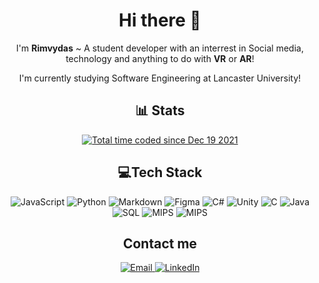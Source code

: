 <h1 align="center">
    Hi there 👋
</h1>

<p align="center">
    I'm <b>Rimvydas</b> ~ A student developer with an interrest in Social media, technology and anything to do with <b>VR</b> or <b>AR</b>!
</p>
<p align="center">
    I'm currently studying Software Engineering at Lancaster University!
</p>

<h2 align="center">
    📊 Stats
</h2>

<p align="center">
    <!--<img src="https://github-readme-stats.vercel.app/api?username=Rimichu&amp;theme=react&amp;hide_border=true&amp;include_all_commits=true&amp;count_private=true" alt=""> 
<br>-->
    <img src="https://github-readme-stats.vercel.app/api/top-langs/?username=Rimichu&hide_progress=true&amp;theme=react&amp;hide_border=true&amp;include_all_commits=true&amp;count_private=false&amp;layout=compact" alt="">
<br>   
<!--<br>
    <img src="https://github-readme-stats.vercel.app/api/wakatime?username=Rimichu" alt="">
<br>-->
    <a href="https://wakatime.com/@b9c00289-2be0-48ce-81c5-1af358c056de"><img src="https://wakatime.com/badge/user/b9c00289-2be0-48ce-81c5-1af358c056de.svg" alt="Total time coded since Dec 19 2021" /></a>
</p>

<h2 align="center">
    💻Tech Stack
</h2>

<p align="center">
    <img src="https://img.shields.io/badge/javascript-%23323330.svg?style=for-the-badge&amp;logo=javascript&amp;logoColor=%23F7DF1E" alt="JavaScript"> 
    <img src="https://img.shields.io/badge/python-3670A0?style=for-the-badge&amp;logo=python&amp;logoColor=ffdd54" alt="Python">
    <img src="https://img.shields.io/badge/markdown-%23000000.svg?style=for-the-badge&amp;logo=markdown&amp;logoColor=white" alt="Markdown">
    <!--<img src="https://img.shields.io/badge/p5.js-ED225D?style=for-the-badge&amp;logo=p5.js&amp;logoColor=FFFFFF" alt="p5js">-->
    <!--<img src="https://img.shields.io/badge/numpy-%23013243.svg?style=for-the-badge&amp;logo=numpy&amp;logoColor=white" alt="NumPy">--> 
    <!--<img src="https://img.shields.io/badge/Plotly-%233F4F75.svg?style=for-the-badge&amp;logo=plotly&amp;logoColor=white" alt="Plotly">-->     
    <img src="https://img.shields.io/badge/figma-%23F24E1E.svg?style=for-the-badge&amp;logo=figma&amp;logoColor=white" alt="Figma">
    <img src="https://img.shields.io/badge/C%23-darkgreen?style=for-the-badge&amp;logo=C sharp&amp;logoColor=white" alt="C#">
    <img src="https://img.shields.io/badge/Unity-black?style=for-the-badge&amp;logo=Unity&amp;logoColor=white" alt="Unity">
    <img src="https://img.shields.io/badge/C-blue?style=for-the-badge&amp;logo=C&amp;logoColor=white" alt="C">
    <img src="https://img.shields.io/badge/Java-orange?style=for-the-badge&amp;logo=java&amp;logoColor=white" alt="Java">
    <img src="https://img.shields.io/badge/SQL-blue?style=for-the-badge&amp;logo=mysql&amp;logoColor=white" alt="SQL">
    <img src="https://img.shields.io/badge/mipsasm-red?style=for-the-badge&amp;logo=mipsasm&amp;logoColor=white" alt="MIPS">
    <img src="https://img.shields.io/badge/react-blue?style=for-the-badge&amp;logo=react&amp;logoColor=white" alt="MIPS">
</p>

<h2 align="center">
    Contact me
</h2>

<p align="center">
    <a href="mailto:rimichu111@gmail.com">
        <img src="https://img.shields.io/badge/email-green.svg?style=for-the-badge&amp;logo=Gmail&amp;logoColor=red" alt="Email">
    </a>
    <a href="https://www.linkedin.com/in/rimvydaskersys/">
        <img src="https://img.shields.io/badge/linkedin-%230077B5.svg?style=for-the-badge&amp;logo=LinkedIn&amp;logoColor=white" alt="LinkedIn">
    </a>
</p>
